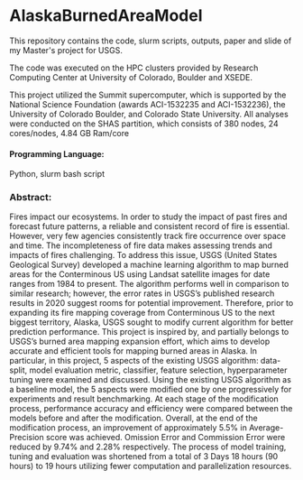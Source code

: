 # AlaskaBurnedAreaModel

This repository contains the code, slurm scripts, outputs, paper and slide of my Master's project for USGS.

The code was executed on the HPC clusters provided by Research Computing Center at University of Colorado, Boulder and XSEDE.

This project utilized the Summit supercomputer, which is supported by the National Science Foundation (awards ACI-1532235 and ACI-1532236), the University of Colorado Boulder, and Colorado State University. All analyses were conducted on the SHAS partition, which consists of 380 nodes, 24 cores/nodes, 4.84 GB Ram/core

#### Programming Language: 
Python, slurm bash script

### Abstract:

Fires impact our ecosystems. In order to study the impact of past fires and forecast future patterns, a reliable and consistent record of fire is essential. However, very few agencies consistently track fire occurrence over space and time. The incompleteness of fire data makes assessing trends and impacts of fires challenging. To address this issue, USGS (United States Geological Survey) developed a machine learning algorithm to map burned areas for the Conterminous US using Landsat satellite images for date ranges from 1984 to present. The algorithm performs well in comparison to similar research; however, the error rates in USGS’s published research results in 2020 suggest rooms for potential improvement. Therefore, prior to expanding its fire mapping coverage from Conterminous US to the next biggest territory, Alaska, USGS sought to modify current algorithm for better prediction performance. This project is inspired by, and partially belongs to USGS’s burned area mapping expansion effort, which aims to develop accurate and efficient tools for mapping burned areas in Alaska. In particular, in this project, 5 aspects of the existing USGS algorithm: data-split, model evaluation metric, classifier, feature selection, hyperparameter tuning were examined and discussed. Using the existing USGS algorithm as a baseline model, the 5 aspects were modified one by one progressively for experiments and result benchmarking. At each stage of the modification process, performance accuracy and efficiency were compared between the models before and after the modification. Overall, at the end of the modification process, an improvement of approximately 5.5% in Average-Precision score was achieved. Omission Error and Commission Error were reduced by 9.74% and 2.28% respectively. The process of model training, tuning and evaluation was shortened from a total of 3 Days 18 hours (90 hours) to 19 hours utilizing fewer computation and parallelization resources.
